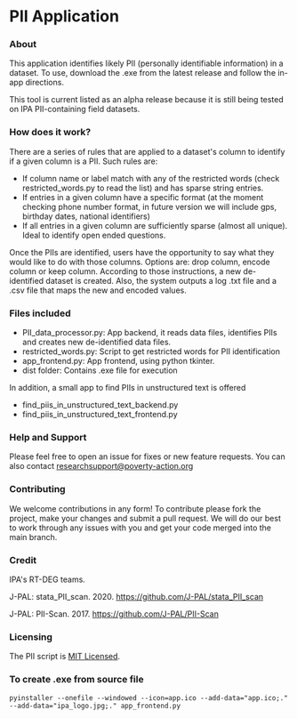 # PII Application

### About
This application identifies likely PII (personally identifiable information) in a dataset. To use, download the .exe from the latest release and follow the in-app directions.

This tool is current listed as an alpha release because it is still being tested on IPA PII-containing field datasets.

### How does it work?

There are a series of rules that are applied to a dataset's column to identify if a given column is a PII. Such rules are:

* If column name or label match with any of the restricted words (check restricted_words.py to read the list) and has sparse string entries.
* If entries in a given column have a specific format (at the moment checking phone number format, in future version we will include gps, birthday dates, national identifiers)
* If all entries in a given column are sufficiently sparse (almost all unique). Ideal to identify open ended questions.

Once the PIIs are identified, users have the opportunity to say what they would like to do with those columns. Options are: drop column, encode column or keep column. According to those instructions, a new de-identified dataset is created. Also, the system outputs a log .txt file and a .csv file that maps the new and encoded values.

### Files included

* PII_data_processor.py: App backend, it reads data files, identifies PIIs and creates new de-identified data files.
* restricted_words.py: Script to get restricted words for PII identification
* app_frontend.py: App frontend, using python tkinter.
* dist folder: Contains .exe file for execution

In addition, a small app to find PIIs in unstructured text is offered
* find_piis_in_unstructured_text_backend.py
* find_piis_in_unstructured_text_frontend.py

### Help and Support

Please feel free to open an issue for fixes or new feature requests. You can also contact researchsupport@poverty-action.org

### Contributing

We welcome contributions in any form! To contribute please fork the project, make your changes and submit a pull request. We will do our best to work through any issues with you and get your code merged into the main branch.

### Credit

IPA's RT-DEG teams.

J-PAL: stata_PII_scan. 2020. https://github.com/J-PAL/stata_PII_scan

J-PAL: PII-Scan. 2017. https://github.com/J-PAL/PII-Scan

### Licensing

The PII script is [MIT Licensed](https://github.com/PovertyAction/PII_detection/blob/master/LICENSE).

### To create .exe from source file
`pyinstaller --onefile --windowed --icon=app.ico --add-data="app.ico;." --add-data="ipa_logo.jpg;." app_frontend.py`


